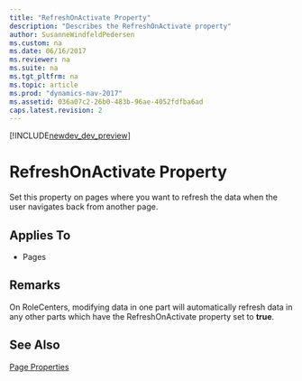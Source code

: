 ```yaml
---
title: "RefreshOnActivate Property"
description: "Describes the RefreshOnActivate property"
author: SusanneWindfeldPedersen
ms.custom: na
ms.date: 06/16/2017
ms.reviewer: na
ms.suite: na
ms.tgt_pltfrm: na
ms.topic: article
ms.prod: "dynamics-nav-2017"
ms.assetid: 036a07c2-26b0-483b-96ae-4052fdfba6ad
caps.latest.revision: 2
---
```


[!INCLUDE[newdev_dev_preview](../includes/newdev_dev_preview.md)]

# RefreshOnActivate Property
Set this property on pages where you want to refresh the data when the user navigates back from another page.   
  
## Applies To  
  
-   Pages 
  
## Remarks  
On RoleCenters, modifying data in one part will automatically refresh data in any other parts which have the RefreshOnActivate property set to **true**.

## See Also  
 [Page Properties](devenv-page-properties.md)